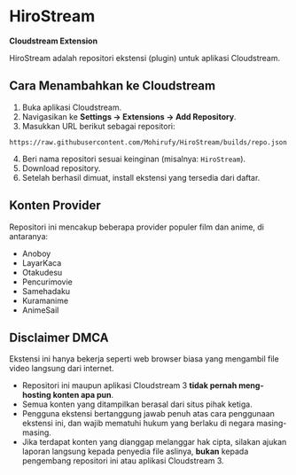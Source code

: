 # HiroStream

**Cloudstream Extension**

HiroStream adalah repositori ekstensi (plugin) untuk aplikasi Cloudstream.

## Cara Menambahkan ke Cloudstream

1. Buka aplikasi Cloudstream.
2. Navigasikan ke **Settings → Extensions → Add Repository**.
3. Masukkan URL berikut sebagai repositori: 
```http
https://raw.githubusercontent.com/Mohirufy/HiroStream/builds/repo.json
```
4. Beri nama repositori sesuai keinginan (misalnya: `HiroStream`).
5. Download repository.
6. Setelah berhasil dimuat, install ekstensi yang tersedia dari daftar.

## Konten Provider

Repositori ini mencakup beberapa provider populer film dan anime, di antaranya:
- Anoboy
- LayarKaca
- Otakudesu
- Pencurimovie
- Samehadaku
- Kuramanime
- AnimeSail

## Disclaimer DMCA

Ekstensi ini hanya bekerja seperti web browser biasa yang mengambil file video langsung dari internet.  

- Repositori ini maupun aplikasi Cloudstream 3 **tidak pernah meng-hosting konten apa pun**.  
- Semua konten yang ditampilkan berasal dari situs pihak ketiga.  
- Pengguna ekstensi bertanggung jawab penuh atas cara penggunaan ekstensi ini, dan wajib mematuhi hukum yang berlaku di negara masing-masing.  
- Jika terdapat konten yang dianggap melanggar hak cipta, silakan ajukan laporan langsung kepada penyedia file aslinya, **bukan** kepada pengembang repositori ini atau aplikasi Cloudstream 3.